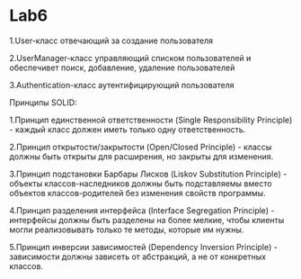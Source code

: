 # Lab6

1.User-класс отвечающий за создание пользователя

2.UserManager-класс управляющий списком пользователей и обеспечивет поиск, добавление, удаление пользователей

3.Authentication-класс аутентифицирующий пользователя






Принципы SOLID:

1.Принцип единственной ответственности (Single Responsibility Principle) - каждый класс должен иметь только одну ответственность.

2.Принцип открытости/закрытости (Open/Closed Principle) - классы должны быть открыты для расширения, но закрыты для изменения.

3.Принцип подстановки Барбары Лисков (Liskov Substitution Principle) - объекты классов-наследников должны быть подставляемы вместо объектов классов-родителей без изменения свойств программы.

4.Принцип разделения интерфейса (Interface Segregation Principle) - интерфейсы должны быть разделены на более мелкие, чтобы клиенты могли реализовывать только те методы, которые им нужны.

5.Принцип инверсии зависимостей (Dependency Inversion Principle) - зависимости должны зависеть от абстракций, а не от конкретных классов.
